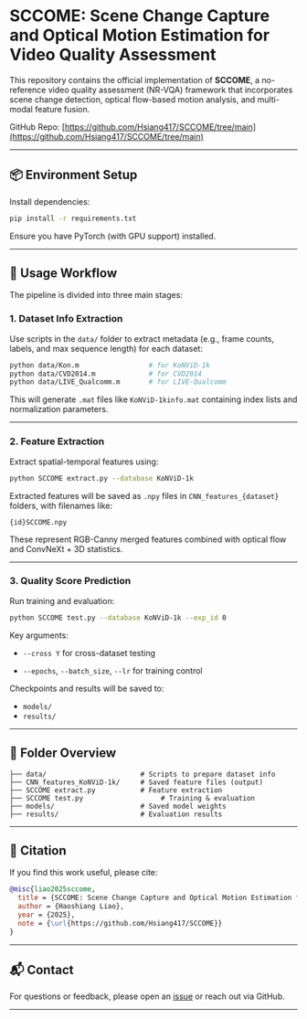 # SCCOME: Scene Change Capture and Optical Motion Estimation for Video Quality Assessment

This repository contains the official implementation of **SCCOME**, a no-reference video quality assessment (NR-VQA) framework that incorporates scene change detection, optical flow-based motion analysis, and multi-modal feature fusion.

GitHub Repo: [https://github.com/Hsiang417/SCCOME/tree/main](https://github.com/Hsiang417/SCCOME/tree/main)

---

## 📦 Environment Setup

Install dependencies:

```bash
pip install -r requirements.txt
```

Ensure you have PyTorch (with GPU support) installed.

---

## 🚀 Usage Workflow

The pipeline is divided into three main stages:

### 1. Dataset Info Extraction

Use scripts in the `data/` folder to extract metadata (e.g., frame counts, labels, and max sequence length) for each dataset:

```bash
python data/Kon.m                 # for KoNViD-1k
python data/CVD2014.m             # for CVD2014
python data/LIVE_Qualcomm.m       # for LIVE-Qualcomm
```

This will generate `.mat` files like `KoNViD-1kinfo.mat` containing index lists and normalization parameters.

---

### 2. Feature Extraction

Extract spatial-temporal features using:

```bash
python SCCOME extract.py --database KoNViD-1k
```

Extracted features will be saved as `.npy` files in `CNN_features_{dataset}` folders, with filenames like:

```
{id}SCCOME.npy
```

These represent RGB-Canny merged features combined with optical flow and ConvNeXt + 3D statistics.

---

### 3. Quality Score Prediction

Run training and evaluation:

```bash
python SCCOME test.py --database KoNViD-1k --exp_id 0
```

Key arguments:

- `--cross Y` for cross-dataset testing

- `--epochs`, `--batch_size`, `--lr` for training control

Checkpoints and results will be saved to:

- `models/`
- `results/`

---

## 📁 Folder Overview

```
├── data/                       # Scripts to prepare dataset info
├── CNN_features_KoNViD-1k/     # Saved feature files (output)
├── SCCOME extract.py           # Feature extraction
├── SCCOME test.py                   # Training & evaluation
├── models/                     # Saved model weights
├── results/                    # Evaluation results
```

---

## 📝 Citation

If you find this work useful, please cite:

```bibtex
@misc{liao2025sccome,
  title = {SCCOME: Scene Change Capture and Optical Motion Estimation for Video Quality Assessment},
  author = {Haoshiang Liao},
  year = {2025},
  note = {\url{https://github.com/Hsiang417/SCCOME}}
}
```

---

## 📬 Contact

For questions or feedback, please open an [issue](https://github.com/Hsiang417/SCCOME/issues) or reach out via GitHub.

---

